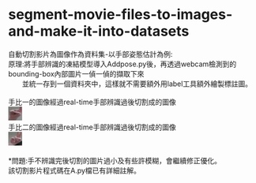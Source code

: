# segment-movie-files-to-images-and-make-it-into-datasets
自動切割影片為圖像作為資料集-以手部姿態估計為例:
<br>原理:將手部辨識的凍結模型導入Addpose.py後，再透過webcam檢測到的bounding-box內部圖片一偵一偵的擷取下來
<br>　　並統一存到一個資料夾中，這樣就不需要額外用label工具額外繪製標註圖。
<br>
<br>手比一的圖像經過real-time手部辨識過後切割成的圖像
<br>![手比一的圖像](https://github.com/yuyangdanny/segment-movie-files-to-images-and-make-it-into-datasets/blob/master/one_1_1651.png)
<br>手比二的圖像經過real-time手部辨識過後切割成的圖像
<br>![手比二的圖像](https://github.com/yuyangdanny/segment-movie-files-to-images-and-make-it-into-datasets/blob/master/two_1_794.png)
<br>
<br>*問題:手不辨識完後切割的圖片過小及有些許模糊，會繼續修正優化。
<br>該切割影片程式碼在A.py檔已有詳細註解。

